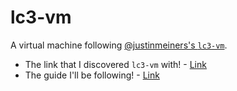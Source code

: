# lc3-vm
A virtual machine following [@justinmeiners's `lc3-vm`](https://github.com/justinmeiners/lc3-vm).

- The link that I discovered `lc3-vm` with! - [Link](https://x.com/Abhishekcur/status/1871936879165378923)
- The guide I'll be following! - [Link](https://www.jmeiners.com/lc3-vm/)
